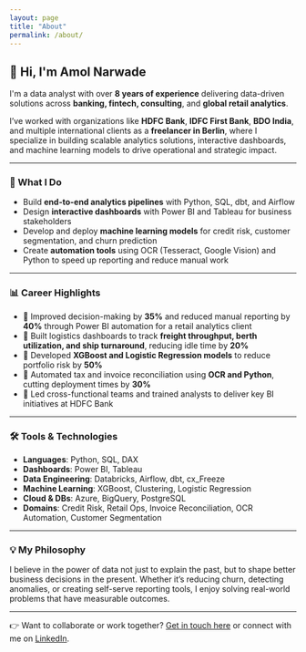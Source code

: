 ```yaml
---
layout: page
title: "About"
permalink: /about/
---
```


## 👋 Hi, I'm Amol Narwade

I'm a data analyst with over **8 years of experience** delivering data-driven solutions across **banking, fintech, consulting**, and **global retail analytics**.

I’ve worked with organizations like **HDFC Bank**, **IDFC First Bank**, **BDO India**, and multiple international clients as a **freelancer in Berlin**, where I specialize in building scalable analytics solutions, interactive dashboards, and machine learning models to drive operational and strategic impact.

---

### 📌 What I Do

- Build **end-to-end analytics pipelines** with Python, SQL, dbt, and Airflow
- Design **interactive dashboards** with Power BI and Tableau for business stakeholders
- Develop and deploy **machine learning models** for credit risk, customer segmentation, and churn prediction
- Create **automation tools** using OCR (Tesseract, Google Vision) and Python to speed up reporting and reduce manual work

---

### 📊 Career Highlights

- 📍 Improved decision-making by **35%** and reduced manual reporting by **40%** through Power BI automation for a retail analytics client
- 📍 Built logistics dashboards to track **freight throughput, berth utilization, and ship turnaround**, reducing idle time by **20%**
- 📍 Developed **XGBoost and Logistic Regression models** to reduce portfolio risk by **50%**
- 📍 Automated tax and invoice reconciliation using **OCR and Python**, cutting deployment times by **30%**
- 📍 Led cross-functional teams and trained analysts to deliver key BI initiatives at HDFC Bank

---

### 🛠️ Tools & Technologies

- **Languages**: Python, SQL, DAX  
- **Dashboards**: Power BI, Tableau  
- **Data Engineering**: Databricks, Airflow, dbt, cx_Freeze  
- **Machine Learning**: XGBoost, Clustering, Logistic Regression  
- **Cloud & DBs**: Azure, BigQuery, PostgreSQL  
- **Domains**: Credit Risk, Retail Ops, Invoice Reconciliation, OCR Automation, Customer Segmentation  

---

### 💡 My Philosophy

I believe in the power of data not just to explain the past, but to shape better business decisions in the present. Whether it’s reducing churn, detecting anomalies, or creating self-serve reporting tools, I enjoy solving real-world problems that have measurable outcomes.

---

👉 Want to collaborate or work together? [Get in touch here](/anarwade149@gmail.com/) or connect with me on [LinkedIn](https://linkedin.com/in/amolnarwade).